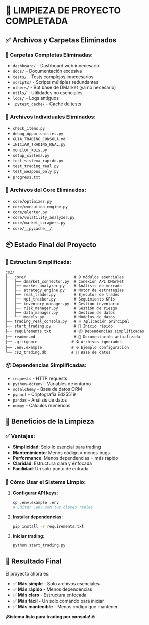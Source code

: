 # 🧹 LIMPIEZA DE PROYECTO COMPLETADA

## ✅ Archivos y Carpetas Eliminados

### 📁 Carpetas Completas Eliminadas:
- `dashboard/` - Dashboard web innecesario
- `docs/` - Documentación excesiva
- `tests/` - Tests complejos innecesarios
- `scripts/` - Scripts múltiples redundantes
- `others/` - Bot base de DMarket (ya no necesario)
- `utils/` - Utilidades no esenciales
- `logs/` - Logs antiguos
- `.pytest_cache/` - Cache de tests

### 📄 Archivos Individuales Eliminados:
- `check_items.py`
- `debug_opportunities.py`
- `GUIA_TRADING_CONSOLA.md`
- `INICIAR_TRADING_REAL.py`
- `monitor_kpis.py`
- `setup_sistema.py`
- `test_sistema_rapido.py`
- `test_trading_real.py`
- `test_weapons_only.py`
- `progress.txt`

### 🔧 Archivos del Core Eliminados:
- `core/optimizer.py`
- `core/execution_engine.py`
- `core/alerter.py`
- `core/volatility_analyzer.py`
- `core/market_scrapers.py`
- `core/__pycache__/`

## 📦 Estado Final del Proyecto

### 📁 Estructura Simplificada:
```
cs2/
├── core/                     # 9 módulos esenciales
│   ├── dmarket_connector.py  # Conexión API DMarket
│   ├── market_analyzer.py    # Análisis de mercado
│   ├── strategy_engine.py    # Motor de estrategias
│   ├── real_trader.py        # Ejecutor de trades
│   ├── kpi_tracker.py        # Seguimiento KPIs
│   ├── inventory_manager.py  # Gestión inventario
│   ├── risk_manager.py       # Gestión de riesgo
│   ├── data_manager.py       # Gestión de datos
│   └── models.py             # Modelos de datos
├── trading_real_consola.py   # 🔥 Aplicación principal
├── start_trading.py          # 🚀 Inicio rápido
├── requirements.txt          # 📦 Dependencias simplificadas
├── readme.md                 # 📖 Documentación actualizada
├── .gitignore               # 🔒 Archivos ignorados
├── .env.example             # ⚙️ Ejemplo configuración
└── cs2_trading.db           # 💾 Base de datos
```

### 📦 Dependencias Simplificadas:
- `requests` - HTTP requests
- `python-dotenv` - Variables de entorno
- `sqlalchemy` - Base de datos ORM
- `pynacl` - Criptografía Ed25519
- `pandas` - Análisis de datos
- `numpy` - Cálculos numéricos

## 🎯 Beneficios de la Limpieza

### ✅ Ventajas:
- **Simplicidad**: Solo lo esencial para trading
- **Mantenimiento**: Menos código = menos bugs
- **Performance**: Menos dependencias = más rápido
- **Claridad**: Estructura clara y enfocada
- **Facilidad**: Un solo punto de entrada

### 🚀 Cómo Usar el Sistema Limpio:

1. **Configurar API keys:**
   ```bash
   cp .env.example .env
   # Editar .env con tus claves reales
   ```

2. **Instalar dependencias:**
   ```bash
   pip install -r requirements.txt
   ```

3. **Iniciar trading:**
   ```bash
   python start_trading.py
   ```

## 🎉 Resultado Final

El proyecto ahora es:
- ✅ **Más simple** - Solo archivos esenciales
- ✅ **Más rápido** - Menos dependencias
- ✅ **Más claro** - Estructura enfocada
- ✅ **Más fácil** - Un solo comando para iniciar
- ✅ **Más mantenible** - Menos código que mantener

**¡Sistema listo para trading por consola! 🔥** 